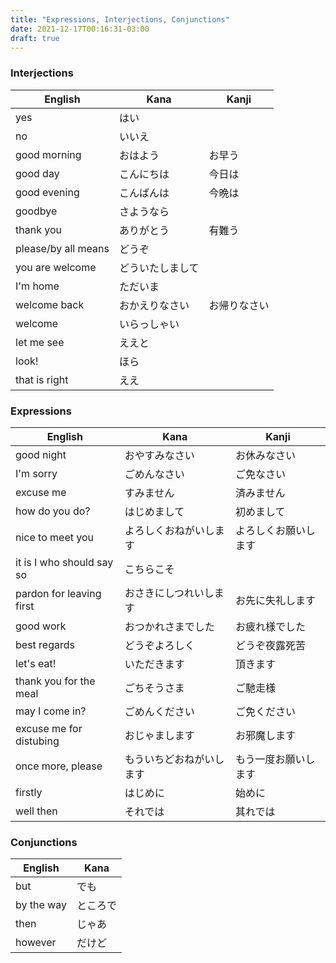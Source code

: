 ```yaml
---
title: "Expressions, Interjections, Conjunctions"
date: 2021-12-17T00:16:31-03:00
draft: true
---
```


### Interjections
| English             | Kana             | Kanji        |
|---------------------|------------------|--------------|
| yes                 | はい             |              |
| no                  | いいえ           |              |
| good morning        | おはよう         | お早う       |
| good day            | こんにちは       | 今日は       |
| good evening        | こんばんは       | 今晩は       |
| goodbye             | さようなら       |              |
| thank you           | ありがとう       | 有難う       |
| please/by all means | どうぞ           |              |
| you are welcome     | どういたしまして |              |
| I'm home            | ただいま         |              |
| welcome back        | おかえりなさい   | お帰りなさい |
| welcome             | いらっしゃい     |              |
| let me see          | ええと           |              |
| look!               | ほら             |              |
| that is right       | ええ             |              |

### Expressions
| English                   | Kana                     | Kanji                |
|---------------------------|--------------------------|----------------------|
| good night                | おやすみなさい           | お休みなさい         |
| I'm sorry                 | ごめんなさい             | ご免なさい           |
| excuse me                 | すみません               | 済みません           |
| how do you do?            | はじめまして             | 初めまして           |
| nice to meet you          | よろしくおねがいします   | よろしくお願いします |
| it is I who should say so | こちらこそ               |                      |
| pardon for leaving first  | おさきにしつれいします   | お先に失礼します     |
| good work                 | おつかれさまでした       | お疲れ様でした       |
| best regards              | どうぞよろしく           | どうぞ夜露死苦       |
| let's eat!                | いただきます             | 頂きます             |
| thank you for the meal    | ごちそうさま             | ご馳走様             |
| may I come in?            | ごめんください           | ご免ください         |
| excuse me for distubing   | おじゃまします           | お邪魔します         |
| once more, please         | もういちどおねがいします | もう一度お願いします |
| firstly                   | はじめに                 | 始めに               |
| well then                 | それでは                 | 其れでは             |

### Conjunctions
| English    | Kana     |
|------------|----------|
| but        | でも     |
| by the way | ところで |
| then       | じゃあ   |
| however    | だけど   |
